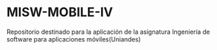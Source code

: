 # MISW-MOBILE-IV
Repositorio destinado para la aplicación de la asignatura Ingeniería de software para aplicaciones móviles(Uniandes)
